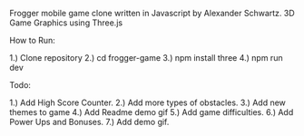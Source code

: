 Frogger mobile game clone written in Javascript by Alexander Schwartz.
3D Game Graphics using Three.js

How to Run:

1.) Clone repository
2.) cd frogger-game
3.) npm install three
4.) npm run dev

Todo:

1.) Add High Score Counter.
2.) Add more types of obstacles.
3.) Add new themes to game
4.) Add Readme demo gif
5.) Add game difficulties.
6.) Add Power Ups and Bonuses.
7.) Add demo gif.
